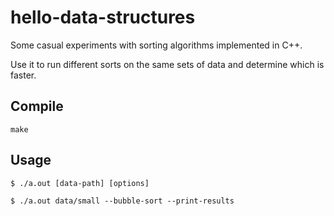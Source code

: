 # hello-data-structures

Some casual experiments with sorting algorithms implemented in C++.

Use it to run different sorts on the same sets of data and determine which is faster.

## Compile

```
make
```

## Usage

```
$ ./a.out [data-path] [options]
```

```
$ ./a.out data/small --bubble-sort --print-results
```
